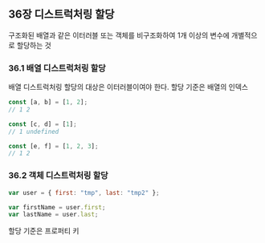 ## 36장 디스트럭처링 할당

구조화된 배열과 같은 이터러블 또는 객체를 비구조화하여 1개 이상의 변수에 개별적으로 할당하는 것

### 36.1 배열 디스트럭처링 할당

배열 디스트럭처링 할당의 대상은 이터러블이여야 한다. 할당 기준은 배열의 인덱스

```jsx
const [a, b] = [1, 2];
// 1 2

const [c, d] = [1];
// 1 undefined

const [e, f] = [1, 2, 3];
// 1 2
```

### 36.2 객체 디스트럭처링 할당

```jsx
var user = { first: "tmp", last: "tmp2" };

var firstName = user.first;
var lastName = user.last;
```

할당 기준은 프로퍼티 키
